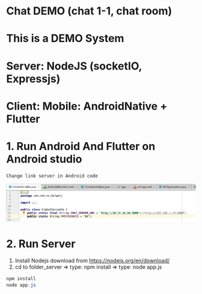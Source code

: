 # Chat DEMO (chat 1-1, chat room)

# This is a DEMO System
# Server: NodeJS (socketIO, Expressjs)
# Client: Mobile: AndroidNative + Flutter 


# 1. Run Android And Flutter on Android studio
	Change link server in Android code
<img src="/docs/android_url_server.png" alt="RUN"/>
<br/>

# 2. Run Server
1. Install Nodejs download from https://nodejs.org/en/download/
2. cd to folder_server => type: npm install => type: node app.js 

```java
npm install
node app.js 
```